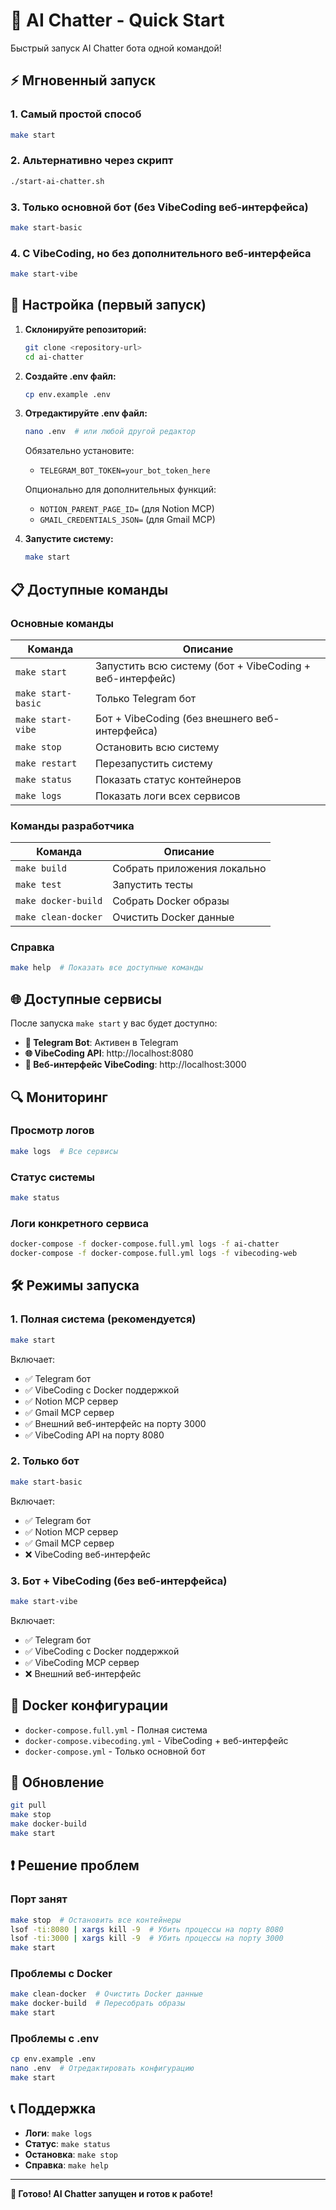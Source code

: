 # 🚀 AI Chatter - Quick Start

Быстрый запуск AI Chatter бота одной командой!

## ⚡ Мгновенный запуск

### 1. Самый простой способ
```bash
make start
```

### 2. Альтернативно через скрипт
```bash
./start-ai-chatter.sh
```

### 3. Только основной бот (без VibeCoding веб-интерфейса)
```bash
make start-basic
```

### 4. С VibeCoding, но без дополнительного веб-интерфейса
```bash
make start-vibe
```

## 🔧 Настройка (первый запуск)

1. **Склонируйте репозиторий:**
   ```bash
   git clone <repository-url>
   cd ai-chatter
   ```

2. **Создайте .env файл:**
   ```bash
   cp env.example .env
   ```

3. **Отредактируйте .env файл:**
   ```bash
   nano .env  # или любой другой редактор
   ```
   
   Обязательно установите:
   - `TELEGRAM_BOT_TOKEN=your_bot_token_here`
   
   Опционально для дополнительных функций:
   - `NOTION_PARENT_PAGE_ID=` (для Notion MCP)
   - `GMAIL_CREDENTIALS_JSON=` (для Gmail MCP)

4. **Запустите систему:**
   ```bash
   make start
   ```

## 📋 Доступные команды

### Основные команды
| Команда | Описание |
|---------|----------|
| `make start` | Запустить всю систему (бот + VibeCoding + веб-интерфейс) |
| `make start-basic` | Только Telegram бот |
| `make start-vibe` | Бот + VibeCoding (без внешнего веб-интерфейса) |
| `make stop` | Остановить всю систему |
| `make restart` | Перезапустить систему |
| `make status` | Показать статус контейнеров |
| `make logs` | Показать логи всех сервисов |

### Команды разработчика
| Команда | Описание |
|---------|----------|
| `make build` | Собрать приложения локально |
| `make test` | Запустить тесты |
| `make docker-build` | Собрать Docker образы |
| `make clean-docker` | Очистить Docker данные |

### Справка
```bash
make help  # Показать все доступные команды
```

## 🌐 Доступные сервисы

После запуска `make start` у вас будет доступно:

- **🤖 Telegram Bot**: Активен в Telegram
- **🌐 VibeCoding API**: http://localhost:8080
- **🎨 Веб-интерфейс VibeCoding**: http://localhost:3000

## 🔍 Мониторинг

### Просмотр логов
```bash
make logs  # Все сервисы
```

### Статус системы
```bash
make status
```

### Логи конкретного сервиса
```bash
docker-compose -f docker-compose.full.yml logs -f ai-chatter
docker-compose -f docker-compose.full.yml logs -f vibecoding-web
```

## 🛠️ Режимы запуска

### 1. Полная система (рекомендуется)
```bash
make start
```
Включает:
- ✅ Telegram бот
- ✅ VibeCoding с Docker поддержкой
- ✅ Notion MCP сервер
- ✅ Gmail MCP сервер
- ✅ Внешний веб-интерфейс на порту 3000
- ✅ VibeCoding API на порту 8080

### 2. Только бот
```bash
make start-basic
```
Включает:
- ✅ Telegram бот
- ✅ Notion MCP сервер
- ✅ Gmail MCP сервер
- ❌ VibeCoding веб-интерфейс

### 3. Бот + VibeCoding (без веб-интерфейса)
```bash
make start-vibe
```
Включает:
- ✅ Telegram бот
- ✅ VibeCoding с Docker поддержкой
- ✅ VibeCoding MCP сервер
- ❌ Внешний веб-интерфейс

## 🐳 Docker конфигурации

- `docker-compose.full.yml` - Полная система
- `docker-compose.vibecoding.yml` - VibeCoding + веб-интерфейс
- `docker-compose.yml` - Только основной бот

## 🔄 Обновление

```bash
git pull
make stop
make docker-build
make start
```

## ❗ Решение проблем

### Порт занят
```bash
make stop  # Остановить все контейнеры
lsof -ti:8080 | xargs kill -9  # Убить процессы на порту 8080
lsof -ti:3000 | xargs kill -9  # Убить процессы на порту 3000
make start
```

### Проблемы с Docker
```bash
make clean-docker  # Очистить Docker данные
make docker-build  # Пересобрать образы
make start
```

### Проблемы с .env
```bash
cp env.example .env
nano .env  # Отредактировать конфигурацию
make start
```

## 📞 Поддержка

- **Логи**: `make logs`
- **Статус**: `make status`
- **Остановка**: `make stop`
- **Справка**: `make help`

---

**🎉 Готово! AI Chatter запущен и готов к работе!**